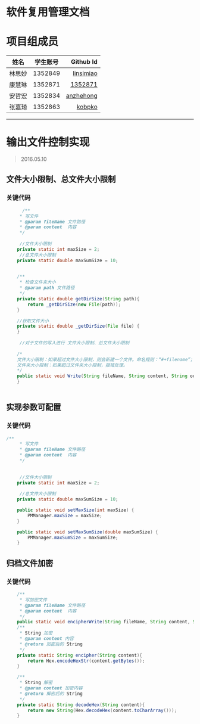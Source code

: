 # 软件复用管理文档


# 项目组成员

| 姓名        | 学生账号           | Github Id  |
| ------------- |:-------------:| -----:|
| 林思妙| 1352849 | [linsimiao](https://github.com/linsimiao) | 
|  康慧琳     | 1352871      |   [1352871](https://github.com/1352871)|
| 安哲宏 | 1352834 | [anzhehong](https://github.com/anzhehong) |
| 张嘉琦 | 1352863      |   [kobpko](https://github.com/kobpko)  |

***


# 输出文件控制实现

>2016.05.10

## 文件大小限制、总文件大小限制

### 关键代码

```java
      /**
     * 写文件
     * @param fileName 文件路径
     * @param content  内容
     */
     
     //文件大小限制 
    private static int maxSize = 2;
     //总文件大小限制
    private static double maxSumSize = 10;

    
    /**
     * 检查文件夹大小
     * @param path 文件路径
     */
    private static double getDirSize(String path){
        return _getDirSize(new File(path));
    }

    //获取文件大小
    private static double _getDirSize(File file) {
    }
  
     //对于文件的写入进行 文件大小限制、总文件大小限制
     
    /*
    文件大小限制：如果超过文件大小限制，则会新建一个文件。命名规则：“#+filename”;
    文件夹大小限制：如果超过文件夹大小限制，报错处理。
    */
    public static void Write(String fileName, String content, String outPath) {
    }
    
```
## 实现参数可配置

### 关键代码
```java
/**
     * 写文件
     * @param fileName 文件路径
     * @param content  内容
     */
    
    
     //文件大小限制 
    private static int maxSize = 2;
    
     //总文件大小限制 
    private static double maxSumSize = 10;

    public static void setMaxSize(int maxSize) {
        PMManager.maxSize = maxSize;
    }

    public static void setMaxSumSize(double maxSumSize) {
        PMManager.maxSumSize = maxSumSize;
    }

```


## 归档文件加密

### 关键代码

```java
    /**
     * 写加密文件
     * @param fileName 文件路径
     * @param content  内容
     */
    public static void encipherWrite(String fileName, String content, String outPath) {};
    /**
     * String 加密
     * @param content 内容
     * @return 加密后的 String
     */
    private static String encipher(String content){
        return Hex.encodeHexStr(content.getBytes());
    }

    /**
     * String 解密
     * @param content 加密内容
     * @return 解密后的 String
     */
    private static String decodeHex(String content){
        return new String(Hex.decodeHex(content.toCharArray()));
    }
```

